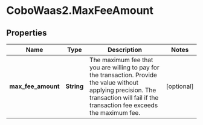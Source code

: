 # CoboWaas2.MaxFeeAmount

## Properties

Name | Type | Description | Notes
------------ | ------------- | ------------- | -------------
**max_fee_amount** | **String** | The maximum fee that you are willing to pay for the transaction. Provide the value without applying precision. The transaction will fail if the transaction fee exceeds the maximum fee. | [optional] 


